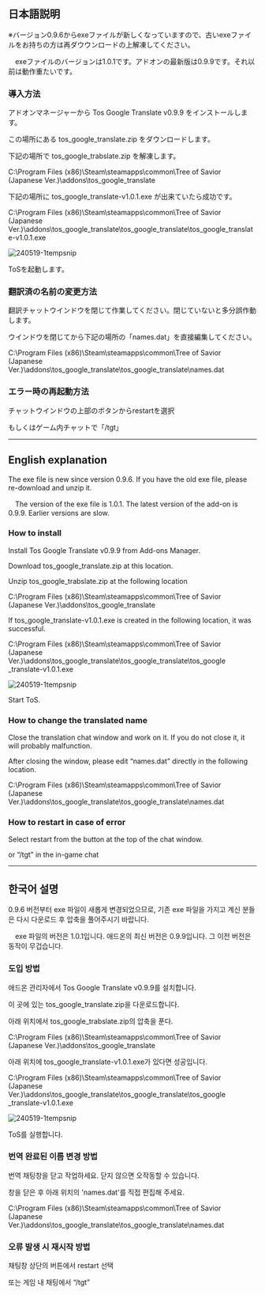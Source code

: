 ## 日本語説明


※バージョン0.9.6からexeファイルが新しくなっていますので、古いexeファイルをお持ちの方は再ダウウンロードの上解凍してください。

　exeファイルのバージョンは1.0.1です。アドオンの最新版は0.9.9です。それ以前は動作重たいです。


### 導入方法

アドオンマネージャーから Tos Google Translate v0.9.9 をインストールします。

この場所にある tos_google_translate.zip をダウンロードします。

下記の場所で tos_google_trabslate.zip を解凍します。

C:\Program Files (x86)\Steam\steamapps\common\Tree of Savior (Japanese Ver.)\addons\tos_google_translate

下記の場所に tos_google_translate-v1.0.1.exe が出来ていたら成功です。

C:\Program Files (x86)\Steam\steamapps\common\Tree of Savior (Japanese Ver.)\addons\tos_google_translate\tos_google_translate\tos_google_translate-v1.0.1.exe

![240519-1tempsnip](https://github.com/ajinorisan/TOSAddon-public/assets/128560971/b364c215-c92c-4b8e-8bfa-1a6f4e5801b1)

ToSを起動します。

### 翻訳済の名前の変更方法

翻訳チャットウインドウを閉じて作業してください。閉じていないと多分誤作動します。

ウインドウを閉じてから下記の場所の「names.dat」を直接編集してください。

C:\Program Files (x86)\Steam\steamapps\common\Tree of Savior (Japanese Ver.)\addons\tos_google_translate\tos_google_translate\names.dat

### エラー時の再起動方法

チャットウインドウの上部のボタンからrestartを選択

もしくはゲーム内チャットで「/tgt」

---------

## English explanation


The exe file is new since version 0.9.6. If you have the old exe file, please re-download and unzip it.

　The version of the exe file is 1.0.1. The latest version of the add-on is 0.9.9. Earlier versions are slow.


### How to install

Install Tos Google Translate v0.9.9 from Add-ons Manager.

Download tos_google_translate.zip at this location.

Unzip tos_google_trabslate.zip at the following location

C:\Program Files (x86)\Steam\steamapps\common\Tree of Savior (Japanese Ver.)\addons\tos_google_translate

If tos_google_translate-v1.0.1.exe is created in the following location, it was successful.

C:\Program Files (x86)\Steam\steamapps\common\Tree of Savior (Japanese Ver.)\addons\tos_google_translate\tos_google_translate\tos_google _translate-v1.0.1.exe

![240519-1tempsnip](https://github.com/ajinorisan/TOSAddon-public/assets/128560971/b364c215-c92c-4b8e-8bfa-1a6f4e5801b1)

Start ToS.

### How to change the translated name

Close the translation chat window and work on it. If you do not close it, it will probably malfunction.

After closing the window, please edit “names.dat” directly in the following location.

C:\Program Files (x86)\Steam\steamapps\common\Tree of Savior (Japanese Ver.)\addons\tos_google_translate\tos_google_translate\names.dat

### How to restart in case of error

Select restart from the button at the top of the chat window.

or “/tgt” in the in-game chat

---------

## 한국어 설명


0.9.6 버전부터 exe 파일이 새롭게 변경되었으므로, 기존 exe 파일을 가지고 계신 분들은 다시 다운로드 후 압축을 풀어주시기 바랍니다.

　exe 파일의 버전은 1.0.1입니다. 애드온의 최신 버전은 0.9.9입니다. 그 이전 버전은 동작이 무겁습니다.


### 도입 방법

애드온 관리자에서 Tos Google Translate v0.9.9를 설치합니다.

이 곳에 있는 tos_google_translate.zip을 다운로드합니다.

아래 위치에서 tos_google_trabslate.zip의 압축을 푼다.

C:\Program Files (x86)\Steam\steamapps\common\Tree of Savior (Japanese Ver.)\addons\tos_google_translate

아래 위치에 tos_google_translate-v1.0.1.exe가 있다면 성공입니다.

C:\Program Files (x86)\Steam\steamapps\common\Tree of Savior (Japanese Ver.)\addons\tos_google_translate\tos_google_translate\tos_google _translate-v1.0.1.exe

![240519-1tempsnip](https://github.com/ajinorisan/TOSAddon-public/assets/128560971/b364c215-c92c-4b8e-8bfa-1a6f4e5801b1)

ToS를 실행합니다.

### 번역 완료된 이름 변경 방법

번역 채팅창을 닫고 작업하세요. 닫지 않으면 오작동할 수 있습니다.

창을 닫은 후 아래 위치의 'names.dat'를 직접 편집해 주세요.

C:\Program Files (x86)\Steam\steamapps\common\Tree of Savior (Japanese Ver.)\addons\tos_google_translate\tos_google_translate\names.dat

### 오류 발생 시 재시작 방법

채팅창 상단의 버튼에서 restart 선택

또는 게임 내 채팅에서 “/tgt”
